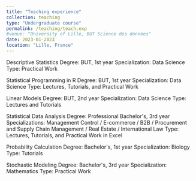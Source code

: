 ```yaml
---
title: "Teaching experience"
collection: teaching
type: "Undergraduate course"
permalink: /teaching/teach.exp
#venue: "University of Lille, BUT Science des données"
date: 2023-01-2023
location: "Lille, France"
---
```

Descriptive Statistics
Degree: BUT, 1st year
Specialization: Data Science
Type: Practical Work

Statistical Programming in R
Degree: BUT, 1st year
Specialization: Data Science
Type: Lectures, Tutorials, and Practical Work

Linear Models
Degree: BUT, 2nd year
Specialization: Data Science
Type: Lectures and Tutorials

Statistical Data Analysis
Degree: Professional Bachelor's, 3rd year
Specializations: Management Control / E-commerce / B2B / Procurement and Supply Chain Management / Real Estate / International Law
Type: Lectures, Tutorials, and Practical Work in Excel

Probability Calculation
Degree: Bachelor's, 1st year
Specialization: Biology
Type: Tutorials

Stochastic Modeling
Degree: Bachelor's, 3rd year
Specialization: Mathematics
Type: Practical Work

